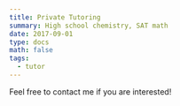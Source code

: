 ```yaml
---
title: Private Tutoring
summary: High school chemistry, SAT math
date: 2017-09-01
type: docs
math: false
tags:
  - tutor
---
```


Feel free to contact me if you are interested!